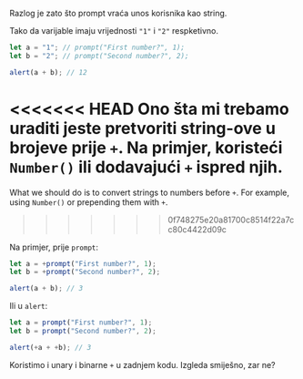 Razlog je zato što prompt vraća unos korisnika kao string.

Tako da varijable imaju vrijednosti `"1"` i `"2"` respketivno.

```js run
let a = "1"; // prompt("First number?", 1);
let b = "2"; // prompt("Second number?", 2);

alert(a + b); // 12
```

<<<<<<< HEAD
Ono šta mi trebamo uraditi jeste pretvoriti string-ove u brojeve prije `+`. Na primjer, koristeći `Number()` ili dodavajući `+` ispred njih.
=======
What we should do is to convert strings to numbers before `+`. For example, using `Number()` or prepending them with `+`.
>>>>>>> 0f748275e20a81700c8514f22a7cc80c4422d09c

Na primjer, prije `prompt`:

```js run
let a = +prompt("First number?", 1);
let b = +prompt("Second number?", 2);

alert(a + b); // 3
```

Ili u `alert`:

```js run
let a = prompt("First number?", 1);
let b = prompt("Second number?", 2);

alert(+a + +b); // 3
```

Koristimo i unary i binarne `+` u zadnjem kodu. Izgleda smiješno, zar ne?
